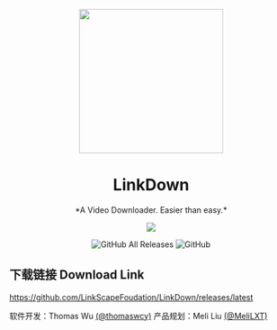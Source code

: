 <p align="center">
<img src="https://github.com/LinkScapeFoudation/LinkDown/blob/master/img/origin.png?raw=true" width = "256" height = "256">
<h1 align="center">LinkDown</h1>
<center>*A Video Downloader. Easier than easy.*</center>

<p align="center">
<img src="https://forthebadge.com/images/badges/built-with-love.svg">
<p>
<p align="center">
<img alt="GitHub All Releases" src="https://img.shields.io/github/downloads/LinkScapeFoudation/LinkDown/total?style=for-the-badge">
<img alt="GitHub" src="https://img.shields.io/github/license/LinkScapeFoudation/LinkDown?style=for-the-badge">
<p>
  
## 下载链接 Download Link
https://github.com/LinkScapeFoudation/LinkDown/releases/latest

软件开发：Thomas Wu [(@thomaswcy)](https://github.com/thomaswcy)
产品规划：Meli Liu [(@MeliLXT)](https://github.com/MeliLXT)
